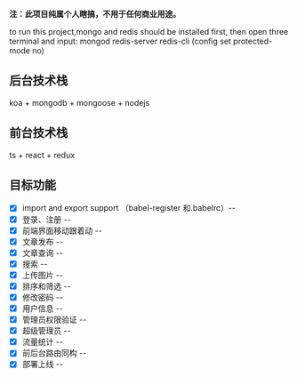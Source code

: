 __注：此项目纯属个人瞎搞，不用于任何商业用途。__

to run this project,mongo and redis should be installed first, then open three terminal and input:
mongod
redis-server
redis-cli (config set protected-mode no)

## 后台技术栈
koa + mongodb + mongoose + nodejs

## 前台技术栈
ts + react + redux


## 目标功能


- [x] import and export support （babel-register 和.babelrc）-- 
- [x] 登录、注册 -- 
- [x] 前端界面移动跟着动 -- 
- [x] 文章发布 -- 
- [x] 文章查询 -- 
- [x] 搜索 -- 
- [x] 上传图片 -- 
- [x] 排序和筛选 -- 
- [x] 修改密码 -- 
- [x] 用户信息 -- 
- [x] 管理员权限验证 -- 
- [x] 超级管理员 -- 
- [x] 流量统计 -- 
- [x] 前后台路由同构 -- 
- [x] 部署上线 -- 

